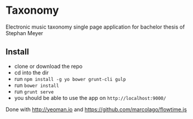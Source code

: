 # Taxonomy

Electronic music taxonomy single page application for bachelor thesis of Stephan Meyer

## Install

- clone or download the repo
- cd into the dir
- run `npm install -g yo bower grunt-cli gulp`
- run `bower install`
- run `grunt serve`
- you should be able to use the app on `http://localhost:9000/`

Done with http://yeoman.io and https://github.com/marcolago/flowtime.js
